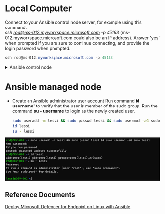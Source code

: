 # Local Computer
Connect to your Ansible control node server, for example using this command:<br>
_ssh rod@ms-012.myworkspace.microsoft.com -p 45163_ (ms-012.myworkspace.microsoft.com could also be an IP address). Answer 'yes' when prompted if you are sure to continue connecting, and provide the login password when prompted.<br>
```PowerShell
ssh rod@ms-012.myworkspace.microsoft.com -p 45163
```
<details>
<summary>Ansible control node</summary>

Update and upgrade the server
```bash
sudo apt update && sudo apt upgrade
```
View the hostname
```bash
hostname
```
View the fully qualified domain name (FQDN) of the host
```bash
hostname --fqdn
```
View the detail of the server using _lsb_release -a_'. Notice the Linux distribution, the release (version), and the codename.
```bash
lsb_release -a
```
Create a private/public key pair that you use to automate tasks using Ansible
```bash
ssh-keygen -t rsa -C "ControlNodeKey" -f ansible/ControlNode
sudo vim ~/.ssh/config (add the following line: IdentityFile ~/.ssh/ControlNode)
```
Create folder in your working directory named ansible
```bash
mkdir ansible
```
Create a file named hosts and add your Linux devices to the file
```bash
sudo vim ansible/hosts
```
</details>

# Ansible managed node

* Create an Ansible administrator user account
Run command __id username'__ to verify that the user is member of the sudo group.
Run the command __su - username__ to login as the newly created user.

    ```bash
    sudo useradd -m lessi && sudo passwd lessi && sudo usermod -aG sudo lessi
    id lessi
    su - lessi
    ```
![Create admin user](/image-1.png)



## Reference Documents
[Deploy Microsoft Defender for Endpoint on Linux with Ansible](https://learn.microsoft.com/en-us/microsoft-365/security/defender-endpoint/linux-install-with-ansible?view=o365-worldwide)


